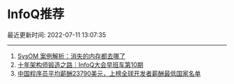 # InfoQ推荐

最近更新时间: 2022-07-11 13:07:35

--- 
1. [SysOM 案例解析：消失的内存都去哪了](https://www.infoq.cn/article/mYdd4WQ5eAJiROWVykKB) 
2. [十年架构师锻造之路｜InfoQ大会早班车第10期](https://www.infoq.cn/article/f8dUjceJYXNvdoEsISBD) 
3. [中国程序员平均薪酬23790美元，上榜全球开发者薪酬最低国家名单](https://www.infoq.cn/article/CBi6yqyBc8eWE3NjdUEE) 
